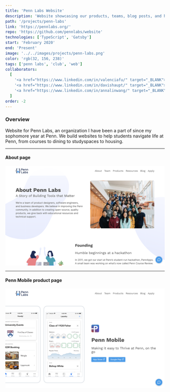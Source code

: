 ```yaml
---
title: 'Penn Labs Website'
description: 'Website showcasing our products, teams, blog posts, and history.'
path: '/projects/penn-labs'
link: 'https://pennlabs.org/'
repo: 'https://github.com/pennlabs/website'
technologies: ['TypeScript', 'Gatsby']
start: 'February 2020'
end: 'Present'
image: '../../images/projects/penn-labs.png'
color: 'rgb(32, 156, 238)'
tags: ['penn labs', 'club', 'web']
collaborators:
  [
    '<a href="https://www.linkedin.com/in/valenciafu/" target="_BLANK">Valencia Fu</a> on design',
    '<a href="https://www.linkedin.com/in/davishaupt/" target="_BLANK">Davis Haupt</a> on Ghost integration',
    '<a href="https://www.linkedin.com/in/annalinwang/" target="_BLANK">Anna Wang</a> on illustrations',
  ]
order: -2
---
```


### Overview

Website for Penn Labs, an organization I have been a part of since my sophomore year at Penn. We build websites to help students navigate life at Penn, from courses to dining to studyspaces to housing.

---

#### About page

![about](../../images/projects/penn-labs-2.png)

---

#### Penn Mobile product page

![penn mobile product page](../../images/projects/penn-labs-3.png)
